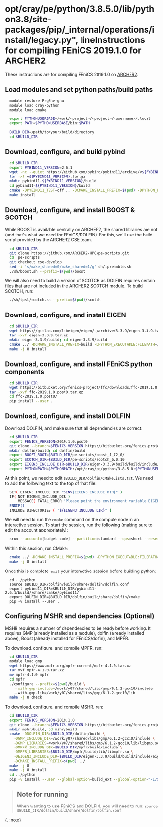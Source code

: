 opt/cray/pe/python/3.8.5.0/lib/python3.8/site-packages/pip/_internal/operations/install/legacy.py", lineInstructions for compiling FEniCS 2019.1.0 for ARCHER2
======================================================

These instructions are for compiling FEniCS 2019.1.0 on 
[ARCHER2](https://www.archer2.ac.uk).


Load modules and set python paths/build paths
---------------------------------------------

```bash
  module restore PrgEnv-gnu
  module load cray-python
  module load cmake

  export PYTHONUSERBASE=/work/<project>/<project>/<username>/.local
  export PATH=$PYTHONUSERBASE/bin:$PATH

  BUILD_DIR=/path/to/your/build/directory
  cd $BUILD_DIR
```

Download, configure, and build pybind
-------------------------------------

```bash
  cd $BUILD_DIR
  export PYBIND11_VERSION=2.6.1
  wget -nc --quiet https://github.com/pybind/pybind11/archive/v${PYBIND11_VERSION}.tar.gz
  tar -xf v${PYBIND11_VERSION}.tar.gz
  mkdir pybind11-${PYBIND11_VERSION}/build
  cd pybind11-${PYBIND11_VERSION}/build
  cmake -DPYBIND11_TEST=off .. -DCMAKE_INSTALL_PREFIX=$(pwd) -DPYTHON_EXECUTABLE:FILEPATH=/opt/cray/pe/python/3.8.5.0/bin/python3
  make install
```

Download, configure, and install BOOST & SCOTCH
-----------------------------------------------

While BOOST is available centrally on ARCHER2, the shared libraries are not 
(and that's what we need for FEniCS/DOLFIN). For this, we'll use the build 
script provided by the ARCHER2 CSE team.

```bash
  cd $BUILD_DIR
  git clone https://github.com/ARCHER2-HPC/pe-scripts.git
  cd  pe-scripts
  git checkout cse-develop
  sed -i 's/make_shared=0/make_shared=1/g' sh/.preamble.sh
  ./sh/boost.sh --prefix=$(pwd)/boost
```

We will also need to build a version of SCOTCH as DOLFIN requires certain files 
that are not included in the ARCHER2 SCOTCH module. To build SCOTCH, run:

```bash
  ./sh/tpsl/scotch.sh --prefix=$(pwd)/scotch
```

Download, configure, and install EIGEN
--------------------------------------

```bash
  cd $BUILD_DIR
  wget https://gitlab.com/libeigen/eigen/-/archive/3.3.9/eigen-3.3.9.tar.gz
  tar -xvf eigen-3.3.9.tar.gz
  mkdir eigen-3.3.9/build; cd eigen-3.3.9/build
  cmake ../ -DCMAKE_INSTALL_PREFIX=build -DPYTHON_EXECUTABLE:FILEPATH=/opt/cray/pe/python/3.8.5.0/bin/python3
  make -j 8 install
```

Download, configure, and install FEniCS python components
---------------------------------------------------------

```bash
  cd $BUILD_DIR
  wget https://bitbucket.org/fenics-project/ffc/downloads/ffc-2019.1.0.post0.tar.gz
  tar -xvf ffc-2019.1.0.post0.tar.gz
  cd ffc-2019.1.0.post0/
  pip install --user .
```

Download, configure, and install DOLFIN
---------------------------------------

Download DOLFIN, and make sure that all dependencies are correct:

```bash
  cd $BUILD_DIR
  export FENICS_VERSION=2019.1.0.post0
  git clone --branch=$FENICS_VERSION https://bitbucket.org/fenics-project/dolfin
  mkdir dolfin/build; cd dolfin/build
  export BOOST_ROOT=$BUILD_DIR/pe-scripts/boost_1_72_0/
  export SCOTCH_DIR=$BUILD_DIR/pe-scripts/scotch_6.0.10
  export EIGEN3_INCLUDE_DIR=$BUILD_DIR/eigen-3.3.9/build/build/include/eigen3
  export PYTHONPATH=$PYTHONPATH:/opt/cray/pe/python/3.8.5.0:$PYTHONUSERBASE/lib/python3.8/site-packages/:/opt/cray/pe/python/3.8.5.0/lib/python3.8/site-packages/
```

At this point, we need to edit `$BUILD_DIR/dolfin/CMakeLists.txt`. We need to 
add the following text to the top of that file:

```bash
  SET( EIGEN3_INCLUDE_DIR "$ENV{EIGEN3_INCLUDE_DIR}" )
  IF( NOT EIGEN3_INCLUDE_DIR )
      MESSAGE( FATAL_ERROR "Please point the environment variable EIGEN3_INCLUDE_DIR to the include directory of your Eigen3 installation.")
  ENDIF()
  INCLUDE_DIRECTORIES ( "${EIGEN3_INCLUDE_DIR}" )

```

We will need to run the `cmake` command on the compute node in an interactive 
session. To start the session, run the following (making sure to edit the 
account appropriately):

```bash
  srun --account=[budget code] --partition=standard --qos=short --reservation=shortqos --time=0:20:0 --pty /bin/bash
```

Within this session, run CMake:

```bash
  cmake ../ -DCMAKE_INSTALL_PREFIX=$(pwd) -DPYTHON_EXECUTABLE:FILEPATH=/opt/cray/pe/python/3.8.5.0/bin/python3
  make -j 8 install
```

Once this is complete, `exit` your interactive session before building python:

```
  cd ../python
  source $BUILD_DIR/dolfin/build/share/dolfin/dolfin.conf
  export pybind11_DIR=$BUILD_DIR/pybind11-2.6.1/build//share/cmake/pybind11/
  export DOLFIN_DIR=$BUILD_DIR/dolfin/build/share/dolfin/cmake
  pip -v install --user .
```

Configuring MSHR and dependencies (Optional)
--------------------------------------------

MSHR requires a number of dependencies to be ready before working. It requires 
GMP (already installed as a module), dolfin (already installed above), 
Boost (already installed for FEniCS/dolfin), and MPFR.

To download, configure, and compile MPFR, run:

```bash
  cd $BUILD_DIR
  module load gmp
  wget https://www.mpfr.org/mpfr-current/mpfr-4.1.0.tar.xz
  tar xvf mpfr-4.1.0.tar.xz
  mv mpfr-4.1.0 mpfr
  cd mpfr
  ./configure --prefix=$(pwd)/build \
    --with-gmp-include=/work/y07/shared/libs/gmp/6.1.2-gcc10/include
    --with-gmp-lib=/work/y07/shared/libs/gmp/6.1.2-gcc10/lib
  make -j 8 check
```

To download, configure, and compile MSHR, run:

```bash
  cd $BUILD_DIR
  export FENICS_VERSION=2019.1.0
  git clone --branch=$FENICS_VERSION https://bitbucket.org/fenics-project/mshr
  mkdir mshr/build; cd mshr/build
  cmake -DDOLFIN_DIR=$BUILD_DIR/dolfin/build \
    -DGMP_INCLUDE_DIR=/work/y07/shared/libs/gmp/6.1.2-gcc10/include \
    -DGMP_LIBRARIES=/work/y07/shared/libs/gmp/6.1.2-gcc10/lib/libgmp.so \
    -DMPFR_INCLUDE_DIR=$BUILD_DIR/mpfr/build/include \
    -DMPFR_LIBRARIES=$BUILD_DIR/mpfr/build/lib/libmpfr.so \
    -DEIGEN3_INCLUDE_DIR=$BUILD_DIR/eigen-3.3.9/build/build/include/eigen3 \
    -DCMAKE_INSTALL_PREFIX=$(pwd) ../
  make -j 8
  make -j 8 install
  cd ../python
  pip -v install --user --global-option=build_ext --global-option="-I/${BUILD_DIR}/pe-scripts/boost/include" ./
```


> ## Note for running
> 
> When wanting to use FEniCS and DOLFIN, you will need to run:
>  `source $BUILD_DIR/dolfin/build/share/dolfin/dolfin.conf`
>
{. :note}
